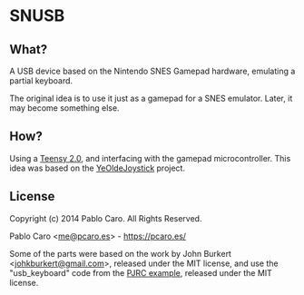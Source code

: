 # SNUSB

## What?

A USB device based on the Nintendo SNES Gamepad hardware, emulating a partial
keyboard.

The original idea is to use it just as a gamepad for a SNES emulator. Later, it
may become something else.


## How?

Using a [Teensy 2.0](http://www.pjrc.com/), and interfacing with the gamepad
microcontroller. This idea was based on the
[YeOldeJoystick](https://github.com/johnburkert/YeOldeJoystick) project.


## License

Copyright (c) 2014 Pablo Caro. All Rights Reserved.

Pablo Caro <<me@pcaro.es>> - <https://pcaro.es/>

Some of the parts were based on the work by John Burkert
<<johkburkert@gmail.com>>, released under the MIT license, and use the
"usb_keyboard" code from the [PJRC
example](http://www.pjrc.com/teensy/usb_keyboard.html), released under the MIT
license.
